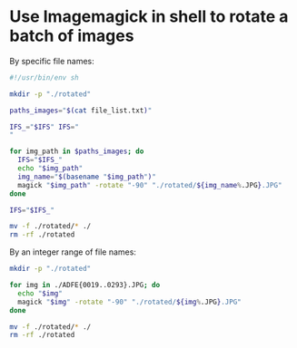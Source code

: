 # Use Imagemagick in shell to rotate a batch of images

By specific file names:

```sh
#!/usr/bin/env sh

mkdir -p "./rotated"

paths_images="$(cat file_list.txt)"

IFS_="$IFS" IFS="
"

for img_path in $paths_images; do
  IFS="$IFS_"
  echo "$img_path"
  img_name="$(basename "$img_path")"
  magick "$img_path" -rotate "-90" "./rotated/${img_name%.JPG}.JPG"
done

IFS="$IFS_"

mv -f ./rotated/* ./
rm -rf ./rotated
```

By an integer range of file names:

```sh
mkdir -p "./rotated"

for img in ./ADFE{0019..0293}.JPG; do
  echo "$img"
  magick "$img" -rotate "-90" "./rotated/${img%.JPG}.JPG"
done

mv -f ./rotated/* ./
rm -rf ./rotated
```
